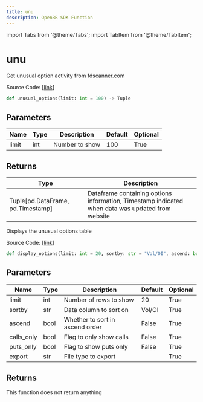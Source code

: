 ```yaml
---
title: unu
description: OpenBB SDK Function
---
```


import Tabs from '@theme/Tabs';
import TabItem from '@theme/TabItem';

# unu

<Tabs>
<TabItem value="model" label="Model" default>

Get unusual option activity from fdscanner.com

Source Code: [[link](https://github.com/OpenBB-finance/OpenBBTerminal/tree/main/openbb_terminal/stocks/options/fdscanner_model.py#L19)]

```python
def unusual_options(limit: int = 100) -> Tuple
```
## Parameters

| Name | Type | Description | Default | Optional |
| ---- | ---- | ----------- | ------- | -------- |
| limit | int | Number to show | 100 | True |

## Returns

| Type | Description |
| ---- | ----------- |
| Tuple[pd.DataFrame, pd.Timestamp] | Dataframe containing options information, Timestamp indicated when data was updated from website |



</TabItem>
<TabItem value="view" label="View">

Displays the unusual options table

Source Code: [[link](https://github.com/OpenBB-finance/OpenBBTerminal/tree/main/openbb_terminal/stocks/options/fdscanner_view.py#L15)]

```python
def display_options(limit: int = 20, sortby: str = "Vol/OI", ascend: bool = False, calls_only: bool = False, puts_only: bool = False, export: str = "") -> None
```
## Parameters

| Name | Type | Description | Default | Optional |
| ---- | ---- | ----------- | ------- | -------- |
| limit | int | Number of rows to show | 20 | True |
| sortby | str | Data column to sort on | Vol/OI | True |
| ascend | bool | Whether to sort in ascend order | False | True |
| calls_only | bool | Flag to only show calls | False | True |
| puts_only | bool | Flag to show puts only | False | True |
| export | str | File type to export |  | True |

## Returns

This function does not return anything



</TabItem>
</Tabs>